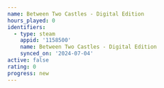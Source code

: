 ```yaml
---
name: Between Two Castles - Digital Edition
hours_played: 0
identifiers:
  - type: steam
    appid: '1158500'
    name: Between Two Castles - Digital Edition
    synced_on: '2024-07-04'
active: false
rating: 0
progress: new
---
```


